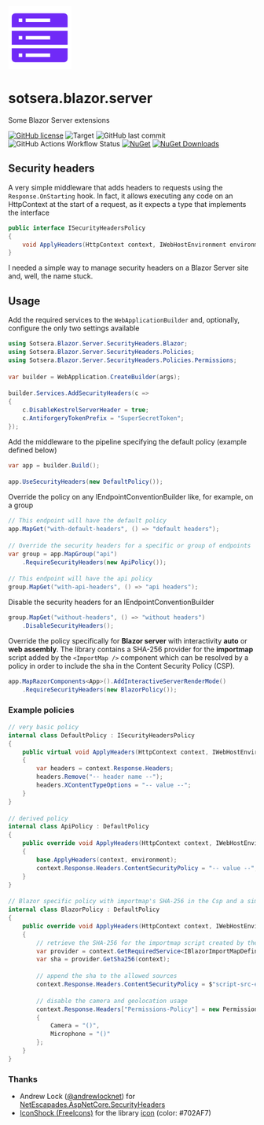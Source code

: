 ![Sotsera.Blazor.Server](icon.png "Sotsera.Blazor.Server")

# sotsera.blazor.server

Some Blazor Server extensions

[![GitHub license](https://img.shields.io/github/license/sotsera/sotsera.blazor.server?style=flat-square)](LICENSE)
![Target](https://img.shields.io/static/v1?label=target&message=net9.0&color=512bd4&logo=.net&style=flat-square)
![GitHub last commit](https://img.shields.io/github/last-commit/sotsera/sotsera.blazor.server?display_timestamp=committer&style=flat-square)
![GitHub Actions Workflow Status](https://img.shields.io/github/actions/workflow/status/sotsera/sotsera.blazor.server/publish-nuget-on-tag.yml?style=flat-square)
[![NuGet](https://img.shields.io/nuget/v/sotsera.blazor.server.svg?style=flat-square)](https://www.nuget.org/packages/sotsera.blazor.server/)
[![NuGet Downloads](https://img.shields.io/nuget/dt/sotsera.blazor.server?style=flat-square)](https://www.nuget.org/packages/sotsera.blazor.server/)


## Security headers

A very simple middleware that adds headers to requests using the `Response.OnStarting` hook. In fact, it allows executing any code on an HttpContext at the start of a request, as it expects a type that implements the interface

```csharp
public interface ISecurityHeadersPolicy
{
    void ApplyHeaders(HttpContext context, IWebHostEnvironment environment);
}
```

I needed a simple way to manage security headers on a Blazor Server site and, well, the name stuck.

## Usage

Add the required services to the `WebApplicationBuilder` and, optionally, configure the only two settings available

```csharp
using Sotsera.Blazor.Server.SecurityHeaders.Blazor;
using Sotsera.Blazor.Server.SecurityHeaders.Policies;
using Sotsera.Blazor.Server.SecurityHeaders.Policies.Permissions;

var builder = WebApplication.CreateBuilder(args);

builder.Services.AddSecurityHeaders(c =>
{
    c.DisableKestrelServerHeader = true;
    c.AntiforgeryTokenPrefix = "SuperSecretToken";
});
```

Add the middleware to the pipeline specifying the default policy (example defined below)

```csharp
var app = builder.Build();

app.UseSecurityHeaders(new DefaultPolicy());
```

Override the policy on any IEndpointConventionBuilder like, for example, on a group

```csharp
// This endpoint will have the default policy
app.MapGet("with-default-headers", () => "default headers");

// Override the security headers for a specific or group of endpoints
var group = app.MapGroup("api")
    .RequireSecurityHeaders(new ApiPolicy());

// This endpoint will have the api policy
group.MapGet("with-api-headers", () => "api headers");
```

Disable the security headers for an IEndpointConventionBuilder

```csharp
group.MapGet("without-headers", () => "without headers")
    .DisableSecurityHeaders();
```

Override the policy specifically for **Blazor server** with interactivity **auto** or **web assembly**. The library contains a SHA-256 provider for the **importmap** script added by the `<ImportMap />` component which can be resolved by a policy in order to include the sha in the Content Security Policy (CSP).

```csharp
app.MapRazorComponents<App>().AddInteractiveServerRenderMode()
    .RequireSecurityHeaders(new BlazorPolicy());
```

### Example policies

```csharp
// very basic policy
internal class DefaultPolicy : ISecurityHeadersPolicy
{
    public virtual void ApplyHeaders(HttpContext context, IWebHostEnvironment environment)
    {
        var headers = context.Response.Headers;
        headers.Remove("-- header name --");
        headers.XContentTypeOptions = "-- value --";
    }
}

// derived policy
internal class ApiPolicy : DefaultPolicy
{
    public override void ApplyHeaders(HttpContext context, IWebHostEnvironment environment)
    {
        base.ApplyHeaders(context, environment);
        context.Response.Headers.ContentSecurityPolicy = "-- value --";
    }
}

// Blazor specific policy with importmap's SHA-256 in the Csp and a simple Permission policy
internal class BlazorPolicy : DefaultPolicy
{
    public override void ApplyHeaders(HttpContext context, IWebHostEnvironment environment)
    {
        // retrieve the SHA-256 for the importmap script created by the <ImportMap /> component
        var provider = context.GetRequiredService<IBlazorImportMapDefinitionShaProvider>();
        var sha = provider.GetSha256(context);

        // append the sha to the allowed sources
        context.Response.Headers.ContentSecurityPolicy = $"script-src-elem {sha}";

        // disable the camera and geolocation usage
        context.Response.Headers["Permissions-Policy"] = new PermissionsPolicy
        {
            Camera = "()",
            Microphone = "()"
        };
    }
}
```

### Thanks

- Andrew Lock ([@andrewlocknet](https://twitter.com/andrewlocknet)) for [NetEscapades.AspNetCore.SecurityHeaders](https://github.com/andrewlock/NetEscapades.AspNetCore.SecurityHeaders)
- [IconShock (FreeIcons)](https://www.iconshock.com/freeicons/) for the library [icon](https://www.iconshock.com/freeicons/rack-server-solid) (color: #702AF7)
